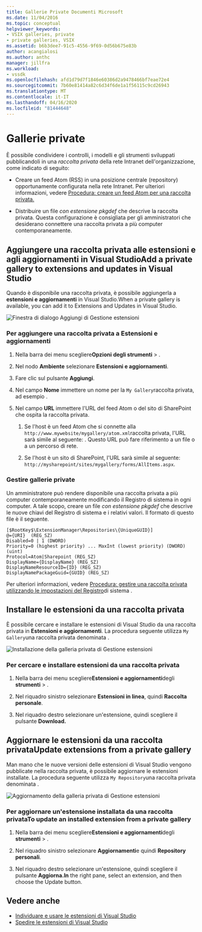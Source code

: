 ```yaml
---
title: Gallerie Private Documenti Microsoft
ms.date: 11/04/2016
ms.topic: conceptual
helpviewer_keywords:
- VSIX galleries, private
- private galleries, VSIX
ms.assetid: b6b3dee7-91c5-4556-9f69-0d56b675e83b
author: acangialosi
ms.author: anthc
manager: jillfra
ms.workload:
- vssdk
ms.openlocfilehash: afd1d79d7f1846e60386d2a9478466bf7eae72e4
ms.sourcegitcommit: 7b60e81414a82c6d34f6de1a1f56115c9cd26943
ms.translationtype: MT
ms.contentlocale: it-IT
ms.lasthandoff: 04/16/2020
ms.locfileid: "81444648"
---
```

# <a name="private-galleries"></a>Gallerie private
È possibile condividere i controlli, i modelli e gli strumenti sviluppati pubblicandoli in una *raccolta privata* della rete Intranet dell'organizzazione, come indicato di seguito:

- Creare un feed Atom (RSS) in una posizione centrale (repository) opportunamente configurata nella rete Intranet. Per ulteriori informazioni, vedere [Procedura: creare un feed Atom per una raccolta privata.](../extensibility/how-to-create-an-atom-feed-for-a-private-gallery.md)

- Distribuire un file *con estensione pkgdef* che descrive la raccolta privata. Questa configurazione è consigliata per gli amministratori che desiderano connettere una raccolta privata a più computer contemporaneamente.

## <a name="add-a-private-gallery-to-extensions-and-updates-in-visual-studio"></a>Aggiungere una raccolta privata alle estensioni e agli aggiornamenti in Visual StudioAdd a private gallery to extensions and updates in Visual Studio
 Quando è disponibile una raccolta privata, è possibile aggiungerla a **estensioni e aggiornamenti** in Visual Studio.When a private gallery is available, you can add it to Extensions and Updates in Visual Studio.

 ![Finestra di dialogo Aggiungi di Gestione estensioni](../extensibility/media/em_adddialog.png "EM_AddDialog")

### <a name="to-add-a-private-gallery-to-extensions-and-updates"></a>Per aggiungere una raccolta privata a Estensioni e aggiornamenti

1. Nella barra dei menu scegliere**Opzioni** **degli strumenti** > .

2. Nel nodo **Ambiente** selezionare **Estensioni e aggiornamenti**.

3. Fare clic sul pulsante **Aggiungi**.

4. Nel campo **Nome** immettere un nome per la `My Gallery`raccolta privata, ad esempio .

5. Nel campo **URL** immettere l'URL del feed Atom o del sito di SharePoint che ospita la raccolta privata.

    1. Se l'host è un feed Atom che si connette alla `http://www.mywebsite/mygallery/atom.xml`raccolta privata, l'URL sarà simile al seguente: .  Questo URL può fare riferimento a un file o a un percorso di rete.

    2. Se l'host è un sito di SharePoint, l'URL sarà simile al seguente: `http://mysharepoint/sites/mygallery/forms/AllItems.aspx`.

### <a name="manage-private-galleries"></a>Gestire gallerie private
 Un amministratore può rendere disponibile una raccolta privata a più computer contemporaneamente modificando il Registro di sistema in ogni computer. A tale scopo, creare un file *con estensione pkgdef* che descrive le nuove chiavi del Registro di sistema e i relativi valori.  Il formato di questo file è il seguente.

```
[$RootKey$\ExtensionManager\Repositories\{UniqueGUID}]
@={URI}  (REG_SZ)
Disabled=0 | 1 (DWORD)
Priority=0 (highest priority) ... MaxInt (lowest priority) (DWORD) (uint)
Protocol=Atom|Sharepoint (REG_SZ)
DisplayName={DisplayName} (REG_SZ)
DisplayNameResourceID={ID} (REG_SZ)
DisplayNamePackageGuid={GUID} (REG_SZ)

```

 Per ulteriori informazioni, vedere [Procedura: gestire una raccolta privata utilizzando le impostazioni del Registro](../extensibility/how-to-manage-a-private-gallery-by-using-registry-settings.md)di sistema .

## <a name="install-extensions-from-a-private-gallery"></a>Installare le estensioni da una raccolta privata
 È possibile cercare e installare le estensioni di Visual Studio da una raccolta privata in **Estensioni e aggiornamenti**. La procedura seguente utilizza `My Gallery`una raccolta privata denominata .

 ![Installazione della galleria privata di Gestione estensioni](../extensibility/media/em_.png "EM_")

### <a name="to-search-for-and-install-extensions-from-a-private-gallery"></a>Per cercare e installare estensioni da una raccolta privata

1. Nella barra dei menu scegliere**Estensioni e aggiornamenti**degli **strumenti** > .

2. Nel riquadro sinistro selezionare **Estensioni in linea**, quindi **Raccolta personale**.

3. Nel riquadro destro selezionare un'estensione, quindi scegliere il pulsante **Download.**

## <a name="update-extensions-from-a-private-gallery"></a>Aggiornare le estensioni da una raccolta privataUpdate extensions from a private gallery
 Man mano che le nuove versioni delle estensioni di Visual Studio vengono pubblicate nella raccolta privata, è possibile aggiornare le estensioni installate. La procedura seguente utilizza `My Repository`una raccolta privata denominata .

 ![Aggiornamento della galleria privata di Gestione estensioni](../extensibility/media/em_update.png "EM_Update")

### <a name="to-update-an-installed-extension-from-a-private-gallery"></a>Per aggiornare un'estensione installata da una raccolta privataTo update an installed extension from a private gallery

1. Nella barra dei menu scegliere**Estensioni e aggiornamenti**degli **strumenti** > .

2. Nel riquadro sinistro selezionare **Aggiornamenti**e quindi **Repository personali**.

3. Nel riquadro destro selezionare un'estensione, quindi scegliere il pulsante **Aggiorna.In** the right pane, select an extension, and then choose the Update button.

## <a name="see-also"></a>Vedere anche
- [Individuare e usare le estensioni di Visual Studio](../ide/finding-and-using-visual-studio-extensions.md)
- [Spedire le estensioni di Visual Studio](../extensibility/shipping-visual-studio-extensions.md)
